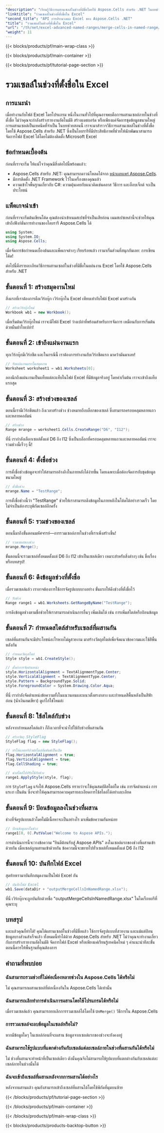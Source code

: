 ```yaml
---
"description": "เรียนรู้วิธีการผสานเซลล์ในช่วงที่มีชื่อโดยใช้ Aspose.Cells สำหรับ .NET ในบทช่วยสอนทีละขั้นตอนนี้ ค้นพบวิธีการจัดรูปแบบ สไตล์ และการทำงานอัตโนมัติของรายงาน Excel"
"linktitle": "รวมเซลล์ในช่วงที่ตั้งชื่อใน Excel"
"second_title": "API การประมวลผล Excel ของ Aspose.Cells .NET"
"title": "รวมเซลล์ในช่วงที่ตั้งชื่อใน Excel"
"url": "/th/net/excel-advanced-named-ranges/merge-cells-in-named-range/"
"weight": 11
---
```


{{< blocks/products/pf/main-wrap-class >}}

{{< blocks/products/pf/main-container >}}

{{< blocks/products/pf/tutorial-page-section >}}

# รวมเซลล์ในช่วงที่ตั้งชื่อใน Excel

## การแนะนำ

เมื่อทำงานกับไฟล์ Excel โดยโปรแกรม หนึ่งในงานทั่วไปที่คุณอาจพบคือการผสานเซลล์ภายในช่วงที่ตั้งชื่อ ไม่ว่าคุณจะกำลังสร้างรายงานอัตโนมัติ สร้างแดชบอร์ด หรือเพียงแค่จัดการชุดข้อมูลขนาดใหญ่ การผสานเซลล์เป็นเทคนิคที่จำเป็น ในบทช่วยสอนนี้ เราจะมาสำรวจวิธีการผสานเซลล์ในช่วงที่ตั้งชื่อโดยใช้ Aspose.Cells สำหรับ .NET ซึ่งเป็นไลบรารีที่มีประสิทธิภาพที่ช่วยให้นักพัฒนาสามารถจัดการไฟล์ Excel ได้โดยไม่ต้องติดตั้ง Microsoft Excel

## ข้อกำหนดเบื้องต้น

ก่อนที่เราจะเริ่ม ให้แน่ใจว่าคุณมีสิ่งต่อไปนี้พร้อมแล้ว:

- Aspose.Cells สำหรับ .NET: คุณสามารถดาวน์โหลดได้จาก [หน้าเผยแพร่ Aspose.Cells](https://releases-aspose.com/cells/net/).
- มีการติดตั้ง .NET Framework ไว้ในเครื่องของคุณแล้ว
- ความเข้าใจพื้นฐานเกี่ยวกับ C#: ความคุ้นเคยกับแนวคิดเช่นคลาส วิธีการ และอ็อบเจ็กต์ จะเป็นประโยชน์

## แพ็คเกจนำเข้า

ก่อนที่เราจะเริ่มต้นเขียนโค้ด คุณต้องนำเข้าเนมสเปซที่จำเป็นเสียก่อน เนมสเปซเหล่านี้จะช่วยให้คุณเข้าถึงฟังก์ชันการทำงานของไลบรารี Aspose.Cells ได้

```csharp
using System;
using System.IO;
using Aspose.Cells;
```

เมื่อจัดการข้อกำหนดเบื้องต้นและแพ็คเกจต่างๆ เรียบร้อยแล้ว เรามาเริ่มส่วนที่สนุกกันเลย: การเขียนโค้ด!

ต่อไปนี้คือรายละเอียดวิธีการผสานเซลล์ในช่วงที่มีชื่อในแผ่นงาน Excel โดยใช้ Aspose.Cells สำหรับ .NET

## ขั้นตอนที่ 1: สร้างสมุดงานใหม่

สิ่งแรกที่เราต้องการคือเวิร์กบุ๊ก เวิร์กบุ๊กใน Excel เทียบเท่ากับไฟล์ Excel มาสร้างกัน

```csharp
// สร้างเวิร์กบุ๊กใหม่
Workbook wb1 = new Workbook();
```

เมื่อเริ่มต้นเวิร์กบุ๊กใหม่ เราจะมีไฟล์ Excel ว่างเปล่าที่พร้อมสำหรับการจัดการ เหมือนกับการเริ่มต้นด้วยผืนผ้าใบเปล่า!

## ขั้นตอนที่ 2: เข้าถึงแผ่นงานแรก

ทุกเวิร์กบุ๊กมีเวิร์กชีต และในกรณีนี้ เราต้องการทำงานกับเวิร์กชีตแรก มาคว้ามันมาเลย!

```csharp
// รับแผ่นงานแรกในสมุดงาน
Worksheet worksheet1 = wb1.Worksheets[0];
```

ลองนึกถึงแผ่นงานเป็นแท็บแต่ละแท็บในไฟล์ Excel ที่มีข้อมูลจริงอยู่ โดยค่าเริ่มต้น เราจะเข้าถึงแท็บแรกสุด

## ขั้นตอนที่ 3: สร้างช่วงของเซลล์

ตอนนี้เรามีเวิร์กชีตแล้ว ถึงเวลาสร้างช่วง ช่วงหมายถึงบล็อกของเซลล์ ซึ่งสามารถครอบคลุมหลายแถวและหลายคอลัมน์

```csharp
// สร้างช่วง
Range mrange = worksheet1.Cells.CreateRange("D6", "I12");
```

ที่นี่ เรากำลังเลือกเซลล์ตั้งแต่ D6 ถึง I12 ซึ่งเป็นบล็อกที่ครอบคลุมหลายแถวและหลายคอลัมน์ เราจะรวมช่วงนี้เร็วๆ นี้!

## ขั้นตอนที่ 4: ตั้งชื่อช่วง

การตั้งชื่อช่วงข้อมูลจะทำให้สามารถอ้างอิงในภายหลังได้ง่ายขึ้น โดยเฉพาะเมื่อต้องจัดการกับชุดข้อมูลขนาดใหญ่

```csharp
// ตั้งชื่อช่วง
mrange.Name = "TestRange";
```

การตั้งชื่อช่วงนี้ว่า "TestRange" ช่วยให้เราสามารถดึงข้อมูลในภายหลังในโค้ดได้อย่างรวดเร็ว โดยไม่จำเป็นต้องระบุพิกัดเซลล์อีกครั้ง

## ขั้นตอนที่ 5: รวมช่วงของเซลล์

ตอนนี้มาถึงขั้นตอนมหัศจรรย์—การรวมเซลล์ภายในช่วงที่เราเพิ่งสร้างขึ้น!

```csharp
// รวมเซลล์ของช่วง
mrange.Merge();
```

ขั้นตอนนี้จะรวมเซลล์ทั้งหมดตั้งแต่ D6 ถึง I12 เข้าเป็นเซลล์เดียว เหมาะสำหรับสิ่งต่างๆ เช่น ชื่อเรื่องหรือบทสรุป!

## ขั้นตอนที่ 6: ดึงข้อมูลช่วงที่ตั้งชื่อ

เมื่อรวมเซลล์แล้ว เราอาจต้องการใช้การจัดรูปแบบบางอย่าง ขั้นแรกให้ดึงช่วงที่ตั้งชื่อไว้

```csharp
// รับช่วง
Range range1 = wb1.Worksheets.GetRangeByName("TestRange");
```

การดึงข้อมูลช่วงตามชื่อช่วยให้เราสามารถดำเนินการอื่นๆ เพิ่มเติมได้ เช่น การเพิ่มสไตล์หรือป้อนข้อมูล

## ขั้นตอนที่ 7: กำหนดสไตล์สำหรับเซลล์ที่ผสานกัน

เซลล์ที่ผสานกันจะมีประโยชน์อะไรหากไม่ดูสวยงาม มาสร้างวัตถุสไตล์เพื่อจัดแนวข้อความและใช้สีพื้นหลังกัน

```csharp
// กำหนดวัตถุสไตล์
Style style = wb1.CreateStyle();

// ตั้งค่าการจัดตำแหน่ง
style.HorizontalAlignment = TextAlignmentType.Center;
style.VerticalAlignment = TextAlignmentType.Center;
style.Pattern = BackgroundType.Solid;
style.ForegroundColor = System.Drawing.Color.Aqua;
```

ที่นี่ เรากำลังจัดตำแหน่งข้อความทั้งในแนวนอนและแนวตั้งตรงกลาง และกำหนดสีพื้นหลังเป็นสีฟ้าอ่อน (น้ำเงินอมเขียว) ดูเก๋ไก๋ใช่ไหมล่ะ

## ขั้นตอนที่ 8: ใช้สไตล์กับช่วง

หลังจากกำหนดสไตล์แล้ว ก็ถึงเวลาที่จะนำไปใช้กับช่วงที่ผสานกัน

```csharp
// สร้างวัตถุ StyleFlag
StyleFlag flag = new StyleFlag();

// ทำให้แอตทริบิวต์สไตล์สัมพันธ์เป็นเปิด
flag.HorizontalAlignment = true;
flag.VerticalAlignment = true;
flag.CellShading = true;

// นำสไตล์ไปปรับใช้กับช่วง
range1.ApplyStyle(style, flag);
```

การ `StyleFlag` แจ้งให้ Aspose.Cells ทราบว่าจะใช้คุณสมบัติสไตล์ใด เช่น การจัดตำแหน่ง การแรเงา เป็นต้น ซึ่งจะทำให้คุณสามารถควบคุมรายละเอียดการใช้สไตล์ได้อย่างละเอียด

## ขั้นตอนที่ 9: ป้อนข้อมูลลงในช่วงที่ผสาน

ช่วงที่จัดรูปแบบแล้วโดยไม่มีเนื้อหาจะเป็นอย่างไร มาเพิ่มข้อความกันหน่อย

```csharp
// ป้อนข้อมูลลงในช่วง
range1[0, 0].PutValue("Welcome to Aspose APIs.");
```

การดำเนินการนี้จะวางข้อความ "ยินดีต้อนรับสู่ Aspose APIs" ลงในเซลล์แรกของช่วงที่ผสานเข้าด้วยกัน เมื่อเซลล์ถูกผสานเข้าด้วยกัน ข้อความนี้จะขยายไปทั่วเซลล์ทั้งหมดตั้งแต่ D6 ถึง I12

## ขั้นตอนที่ 10: บันทึกไฟล์ Excel

สุดท้ายเรามาบันทึกสมุดงานเป็นไฟล์ Excel กัน

```csharp
// บันทึกไฟล์ Excel
wb1.Save(dataDir + "outputMergeCellsInNamedRange.xlsx");
```

ที่นี่ เวิร์กบุ๊กจะถูกบันทึกด้วยชื่อ "outputMergeCellsInNamedRange.xlsx" ในไดเร็กทอรีที่คุณระบุ

## บทสรุป

และแล้วคุณก็ทำได้! คุณได้ผสานเซลล์ในช่วงที่มีชื่อแล้ว ใช้การจัดรูปแบบที่สวยงาม และแม้แต่ป้อนข้อมูลบางส่วนสำเร็จแล้ว ทั้งหมดนี้ทำได้ด้วย Aspose.Cells สำหรับ .NET ไม่ว่าคุณจะทำงานเกี่ยวกับการสร้างรายงานอัตโนมัติ จัดการไฟล์ Excel หรือเพียงแค่เรียนรู้เทคนิคใหม่ ๆ คำแนะนำทีละขั้นตอนนี้ควรให้พื้นฐานที่คุณต้องการ

## คำถามที่พบบ่อย

### ฉันสามารถรวมช่วงที่ไม่ต่อเนื่องหลายช่วงใน Aspose.Cells ได้หรือไม่  
ไม่ คุณสามารถผสานเซลล์ที่ต่อเนื่องกันใน Aspose.Cells ได้เท่านั้น

### ฉันสามารถเลิกทำการดำเนินการผสานโดยใช้โปรแกรมได้หรือไม่  
เมื่อรวมเซลล์แล้ว คุณสามารถยกเลิกการรวมเซลล์ได้โดยใช้ `UnMerge()` วิธีการใน Aspose.Cells

### การรวมเซลล์จะลบข้อมูลในเซลล์หรือไม่?  
หากมีข้อมูลใดๆ ในเซลล์ก่อนที่จะผสาน ข้อมูลจากเซลล์แรกของช่วงจะยังคงอยู่

### ฉันสามารถใช้รูปแบบที่แตกต่างกันกับเซลล์แต่ละเซลล์ภายในช่วงที่ผสานกันได้หรือไม่  
ไม่ ช่วงที่ผสานจะทำหน้าที่เป็นเซลล์เดียว ดังนั้นคุณจึงไม่สามารถใช้รูปแบบที่แตกต่างกันกับเซลล์แต่ละเซลล์ภายในช่วงนั้นได้

### ฉันจะเข้าถึงเซลล์ที่ผสานหลังจากการผสานได้อย่างไร  
หลังจากผสานแล้ว คุณยังสามารถเข้าถึงเซลล์ที่ผสานได้โดยใช้พิกัดที่มุมบนซ้าย

{{< /blocks/products/pf/tutorial-page-section >}}

{{< /blocks/products/pf/main-container >}}

{{< /blocks/products/pf/main-wrap-class >}}

{{< blocks/products/products-backtop-button >}}